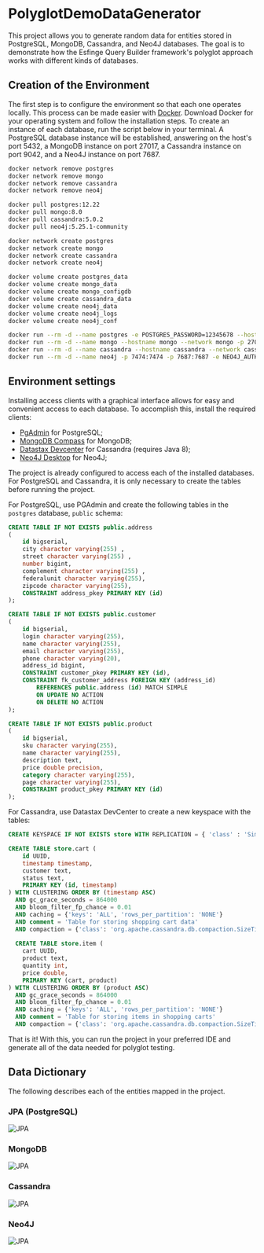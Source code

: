 # PolyglotDemoDataGenerator

This project allows you to generate random data for entities stored in PostgreSQL, MongoDB, Cassandra, and Neo4J databases. The goal is to demonstrate how the Esfinge Query Builder framework's polyglot approach works with different kinds of databases.

## Creation of the Environment
The first step is to configure the environment so that each one operates locally. This process can be made easier with [Docker](https://www.docker.com/). Download Docker for your operating system and follow the installation steps. To create an instance of each database, run the script below in your terminal. A PostgreSQL database instance will be established, answering on the host's port 5432, a MongoDB instance on port 27017, a Cassandra instance on port 9042, and a Neo4J instance on port 7687.

```` bash
docker network remove postgres
docker network remove mongo
docker network remove cassandra
docker network remove neo4j

docker pull postgres:12.22
docker pull mongo:8.0
docker pull cassandra:5.0.2
docker pull neo4j:5.25.1-community

docker network create postgres
docker network create mongo
docker network create cassandra
docker network create neo4j

docker volume create postgres_data
docker volume create mongo_data
docker volume create mongo_configdb
docker volume create cassandra_data
docker volume create neo4j_data
docker volume create neo4j_logs
docker volume create neo4j_conf

docker run --rm -d --name postgres -e POSTGRES_PASSWORD=12345678 --hostname postgres --network postgres -p 5432:5432 -v postgres_data:/var/lib/postgresql/data postgres:12.22 -c max_connections=500
docker run --rm -d --name mongo --hostname mongo --network mongo -p 27017:27017 -e MONGO_INITDB_ROOT_USERNAME=mongo -e MONGO_INITDB_ROOT_PASSWORD=12345678 -v mongo_data:/data/db -v mongo_configdb:/data/configdb mongo:8.0
docker run --rm -d --name cassandra --hostname cassandra --network cassandra -p 9042:9042 -v cassandra_data:/var/lib/cassandra cassandra:5.0.2
docker run --rm -d --name neo4j -p 7474:7474 -p 7687:7687 -e NEO4J_AUTH=none --hostname neo4j --network neo4j -v neo4j_data:/data -v neo4j_logs:/logs -v neo4j_conf:/conf neo4j:5.25.1-community
````

## Environment settings
Installing access clients with a graphical interface allows for easy and convenient access to each database. To accomplish this, install the required clients:

- [PgAdmin](https://www.pgadmin.org/download/) for PostgreSQL;
- [MongoDB Compass](https://www.mongodb.com/products/tools/compass) for MongoDB;
- [Datastax Devcenter](https://downloads.datastax.com/#devcenter) for Cassandra (requires Java 8);
- [Neo4J Desktop](https://neo4j.com/download/?utm_source=GSearch&utm_medium=PaidSearch&utm_campaign=Evergreen&utm_content=AMS-Search-SEMBrand-Evergreen-None-SEM-SEM-NonABM&utm_term=download%20neo4j&utm_adgroup=download&gad_source=1&gclid=CjwKCAiA6t-6BhA3EiwAltRFGA6qhfwfYwQJ_jjS57Sfbp7j8lSEkznRH3v5xaCFak8jTF8-XyzRsxoCKT4QAvD_BwE) for Neo4J;

The project is already configured to access each of the installed databases. For PostgreSQL and Cassandra, it is only necessary to create the tables before running the project.

For PostgreSQL, use PGAdmin and create the following tables in the `postgres` database, `public` schema:

```` SQL
CREATE TABLE IF NOT EXISTS public.address
(
    id bigserial,
    city character varying(255) ,
    street character varying(255) ,
    number bigint,
    complement character varying(255) ,
    federalunit character varying(255),
    zipcode character varying(255),
    CONSTRAINT address_pkey PRIMARY KEY (id)
);

CREATE TABLE IF NOT EXISTS public.customer
(
    id bigserial,
    login character varying(255),
    name character varying(255),
    email character varying(255),
    phone character varying(20),
    address_id bigint,
    CONSTRAINT customer_pkey PRIMARY KEY (id),
    CONSTRAINT fk_customer_address FOREIGN KEY (address_id)
        REFERENCES public.address (id) MATCH SIMPLE
        ON UPDATE NO ACTION
        ON DELETE NO ACTION
);

CREATE TABLE IF NOT EXISTS public.product
(
    id bigserial,
    sku character varying(255),
    name character varying(255),
    description text,
    price double precision,
    category character varying(255),
    page character varying(255),
    CONSTRAINT product_pkey PRIMARY KEY (id)
);
````

For Cassandra, use Datastax DevCenter to create a new keyspace with the tables:

```` SQL
CREATE KEYSPACE IF NOT EXISTS store WITH REPLICATION = { 'class' : 'SimpleStrategy', 'replication_factor' : '1' };

CREATE TABLE store.cart (
    id UUID,
    timestamp timestamp,
    customer text,
    status text,
    PRIMARY KEY (id, timestamp)
) WITH CLUSTERING ORDER BY (timestamp ASC)
  AND gc_grace_seconds = 864000
  AND bloom_filter_fp_chance = 0.01
  AND caching = {'keys': 'ALL', 'rows_per_partition': 'NONE'}
  AND comment = 'Table for storing shopping cart data'
  AND compaction = {'class': 'org.apache.cassandra.db.compaction.SizeTieredCompactionStrategy'};
  
  CREATE TABLE store.item (
    cart UUID,
    product text,
    quantity int,
    price double,
    PRIMARY KEY (cart, product)
) WITH CLUSTERING ORDER BY (product ASC)
  AND gc_grace_seconds = 864000
  AND bloom_filter_fp_chance = 0.01
  AND caching = {'keys': 'ALL', 'rows_per_partition': 'NONE'}
  AND comment = 'Table for storing items in shopping carts'
  AND compaction = {'class': 'org.apache.cassandra.db.compaction.SizeTieredCompactionStrategy'};
````
That is it! With this, you can run the project in your preferred IDE and generate all of the data needed for polyglot testing.

## Data Dictionary

The following describes each of the entities mapped in the project.

### JPA (PostgreSQL)

![JPA](./docs/jpa.svg)

### MongoDB

![JPA](./docs/mongodb.svg)

### Cassandra

![JPA](./docs/cassandra.svg)

### Neo4J

![JPA](./docs/neo4j.svg)
